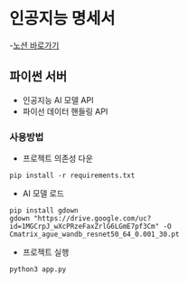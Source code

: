 # 인공지능 명세서

-[노션 바로가기](https://www.notion.so/elice/802ffbb949364d02ab3647290db7c297?pvs=4)

## 파이썬 서버

-   인공지능 AI 모델 API
-   파이선 데이터 핸들링 API

### 사용방법

-   프로젝트 의존성 다운

```
pip install -r requirements.txt
```

-   AI 모델 로드

```
pip install gdown
gdown "https://drive.google.com/uc?id=1MGCrpJ_wXcPRzeFaxZrlG6LGmE7pf3Cm" -O Cmatrix_ague_wandb_resnet50_64_0.001_30.pt
```

-   프로젝트 실행

```
python3 app.py
```
